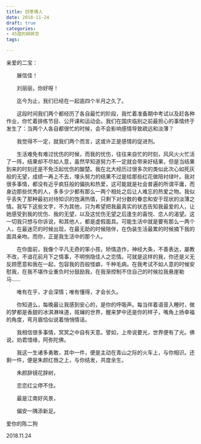 ```yaml
---
title: 四季情人
date: 2018-11-24
draft: true
categories:
- 45度的碎碎念
tags:

---
```




亲爱的二宝：

　　展信佳！

　　刘丽丽，你好呀！

　　迄今为止，我们已经在一起逾四个半月之久了。

　　这段时间我们两个都经历了各自最忙的阶段，我忙着准备期中考试以及赶各种作业，你忙着排练节目、公开课和运动会。我们在国庆临别之前最担心的事情终于发生了：当两个人各自都很忙的时候，会不会影响感情导致疏远和淡薄？

　　我觉得不一定，就我们两个而言，这或许正是感情的促进剂。

　　生活难免有难过忧伤的时候，而我的忧伤，往往来自忙的时刻，风风火火忙活了一阵，结果却不尽如人意，虽然早知道努力不一定就会带来好结果，但是当结果到来的时刻还是不免泛起忧伤的酸楚。我在北大经历过很多次的类似此次心如死灰般的无望，成绩一再上不去，埋头努力的结果不过是给那些红花做陪衬绿叶。我对很多事情，都没有近乎疯狂般的偏执和热爱，这可能就是社会普遍的所谓平庸，而身边那些优秀的人，多多少少都有那么一两个相处之后让人难忘的热爱之物。我似乎丢失了那种最初对待知识的饱满热情，只剩下对分数的眷恋和安于现状的淡薄之情。我写下这些文字，不为其他，只为希望把我最真实的状态告知我最爱的人，让她感受到我的忧伤、我的无望，以及这忧伤无望之后逢生的喜悦、恋人的渴望。这一切我只想与你诉说，和其他人，都是虚假面具。可能生活中就是要有那么一两个人，在最迷茫的时候出现，在最无助的时候陪伴，在伪装生活最累的时候摘下我的面具亲吻。而你，正是我生活中的那个人。

　　在你面前，我像个平凡无奇的笨小孩，矫情造作，神经大条，不善表达，屡教不改，不谙花前月下之情事，不明恻隐佳人之恋情。可就是这样的我，你还是义无反顾愿意和我在一起，包容我的百般怪癖，千种毛病。在我考试不如人意的时候安慰我，在我不堪作业重负时分鼓励我，在我渐控制不住自己的时候拉我悬崖勒马……

　　唯有在乎，才会深情；唯有懂得，才会长久。

　　你知道么，每晚最让我感到安心的，是你的呼吸声。每当伴着语音入睡时，做的梦都是香甜的冰淇淋味道，斑斓的世界，醒来梦中还是你的样子，嘴角上扬幸福的角度，弯月眉恰似说着悄悄情话。

　　我相信很多事情，冥冥之中自有天意。譬如，上帝说要光，世界便有了光。佛说，劝君惜缘，阿弥陀佛。

　　我这一生诸多勇敢，其中一件，便是主动在青山之际的火车上，与你相识。还剩一件，便是朱颜红唇之上，与你结发，共度余生。


　　朱颜辞镜花辞树，

　　恋恋红尘停不住。

　　最是江南好风景，

　　偏安一隅添新足。



爱你的陈二狗

2018.11.24

